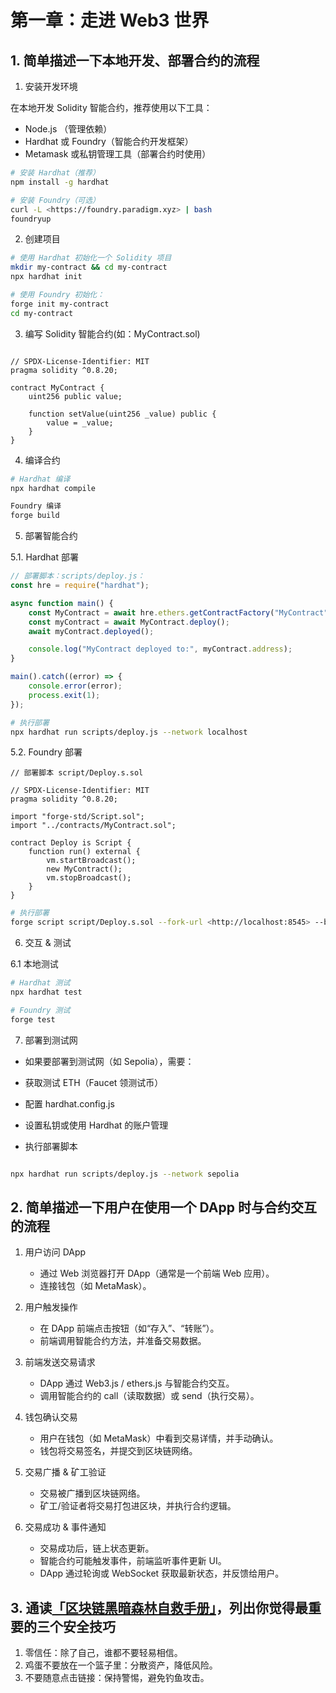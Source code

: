 
# 第一章：走进 Web3 世界

## 1. 简单描述一下本地开发、部署合约的流程

1. 安装开发环境

在本地开发 Solidity 智能合约，推荐使用以下工具：

- Node.js （管理依赖）
- Hardhat 或 Foundry（智能合约开发框架）
- Metamask 或私钥管理工具（部署合约时使用）

```sh
# 安装 Hardhat（推荐）
npm install -g hardhat

# 安装 Foundry（可选）
curl -L <https://foundry.paradigm.xyz> | bash
foundryup

```

2. 创建项目

```sh
# 使用 Hardhat 初始化一个 Solidity 项目
mkdir my-contract && cd my-contract
npx hardhat init

# 使用 Foundry 初始化：
forge init my-contract
cd my-contract

```

3. 编写 Solidity 智能合约(如：MyContract.sol)

```solidity

// SPDX-License-Identifier: MIT
pragma solidity ^0.8.20;

contract MyContract {
    uint256 public value;

    function setValue(uint256 _value) public {
        value = _value;
    }
}
```

4. 编译合约

```sh
# Hardhat 编译
npx hardhat compile

Foundry 编译
forge build
```

5. 部署智能合约

5.1. Hardhat 部署

```javascript
// 部署脚本：scripts/deploy.js：
const hre = require("hardhat");

async function main() {
    const MyContract = await hre.ethers.getContractFactory("MyContract");
    const myContract = await MyContract.deploy();
    await myContract.deployed();

    console.log("MyContract deployed to:", myContract.address);
}

main().catch((error) => {
    console.error(error);
    process.exit(1);
});
```

```sh
# 执行部署
npx hardhat run scripts/deploy.js --network localhost
```

5.2. Foundry 部署

```solidity
// 部署脚本 script/Deploy.s.sol

// SPDX-License-Identifier: MIT
pragma solidity ^0.8.20;

import "forge-std/Script.sol";
import "../contracts/MyContract.sol";

contract Deploy is Script {
    function run() external {
        vm.startBroadcast();
        new MyContract();
        vm.stopBroadcast();
    }
}
```

```sh
# 执行部署
forge script script/Deploy.s.sol --fork-url <http://localhost:8545> --broadcast
```

6. 交互 & 测试

6.1 本地测试

```sh
# Hardhat 测试
npx hardhat test

# Foundry 测试
forge test
```

7. 部署到测试网

- 如果要部署到测试网（如 Sepolia），需要：

- 获取测试 ETH（Faucet 领测试币）

- 配置 hardhat.config.js

- 设置私钥或使用 Hardhat 的账户管理

- 执行部署脚本

```sh

npx hardhat run scripts/deploy.js --network sepolia

```

## 2. 简单描述一下用户在使用一个 DApp 时与合约交互的流程

1. 用户访问 DApp

   - 通过 Web 浏览器打开 DApp（通常是一个前端 Web 应用）。
   - 连接钱包（如 MetaMask）。

2. 用户触发操作

   - 在 DApp 前端点击按钮（如“存入”、“转账”）。
   - 前端调用智能合约方法，并准备交易数据。

3. 前端发送交易请求

   - DApp 通过 Web3.js / ethers.js 与智能合约交互。
   - 调用智能合约的 call（读取数据）或 send（执行交易）。

4. 钱包确认交易

   - 用户在钱包（如 MetaMask）中看到交易详情，并手动确认。
   - 钱包将交易签名，并提交到区块链网络。

5. 交易广播 & 矿工验证

   - 交易被广播到区块链网络。
   - 矿工/验证者将交易打包进区块，并执行合约逻辑。

6. 交易成功 & 事件通知

   - 交易成功后，链上状态更新。
   - 智能合约可能触发事件，前端监听事件更新 UI。
   - DApp 通过轮询或 WebSocket 获取最新状态，并反馈给用户。

## 3. 通读[「区块链黑暗森林自救手册」](https://github.com/slowmist/Blockchain-dark-forest-selfguard-handbook/blob/main/README_CN.md)，列出你觉得最重要的三个安全技巧

1. 零信任：除了自己，谁都不要轻易相信。
2. 鸡蛋不要放在一个篮子里：分散资产，降低风险。
3. 不要随意点击链接：保持警惕，避免钓鱼攻击。
